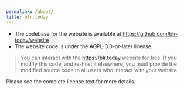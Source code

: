 ```yaml
---
permalink: /about/
title: blr.today
---
```


* The codebase for the website is available at https://github.com/blr-today/website
* The website code is under the AGPL-3.0-or-later license.

> You can interact with the https://blr.today website for free.
> If you modify this code, and re-host it elsewhere, you must provide the modified
  source code to all users who interact with your website.

Please see the complete license text for more details.